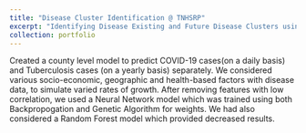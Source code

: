 ```yaml
---
title: "Disease Cluster Identification @ TNHSRP"
excerpt: "Identifying Disease Existing and Future Disease Clusters using Machine Learning Techniques.<br/><img src='/images/tb.png' width='500' height='300'>"
collection: portfolio
---
```


Created a county level model to predict COVID-19 cases(on a daily basis) and Tuberculosis cases (on a yearly basis) separately. We considered various socio-economic, geographic and health-based factors with disease data, to simulate varied rates of growth. After removing features with low correlation, we used a Neural Network model which was trained using both Backpropogation and Genetic Algorithm for weights. We had also considered a Random Forest model which provided decreased results.
